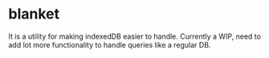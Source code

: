 blanket
=======

It is a utility for making indexedDB easier to handle.
Currently a WIP, need to add lot more functionality to handle queries like a regular DB.
